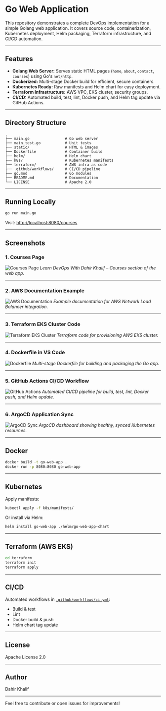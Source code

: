 # Go Web Application

This repository demonstrates a complete DevOps implementation for a simple Golang web application. It covers source code, containerization, Kubernetes deployment, Helm packaging, Terraform infrastructure, and CI/CD automation.

---

## Features

- **Golang Web Server:** Serves static HTML pages (`home`, `about`, `contact`, `courses`) using Go's `net/http`.
- **Dockerized:** Multi-stage Docker build for efficient, secure containers.
- **Kubernetes Ready:** Raw manifests and Helm chart for easy deployment.
- **Terraform Infrastructure:** AWS VPC, EKS cluster, security groups.
- **CI/CD:** Automated build, test, lint, Docker push, and Helm tag update via GitHub Actions.

---

## Directory Structure

```
.
├── main.go                # Go web server
├── main_test.go           # Unit tests
├── static/                # HTML & images
├── Dockerfile             # Container build
├── helm/                  # Helm chart
├── k8s/                   # Kubernetes manifests
├── terraform/             # AWS infra as code
├── .github/workflows/     # CI/CD pipeline
├── go.mod                 # Go modules
├── README.md              # Documentation
└── LICENSE                # Apache 2.0
```

---

## Running Locally

```bash
go run main.go
```
Visit: [http://localhost:8080/courses](http://localhost:8080/courses)

---

## Screenshots

### 1. Courses Page

![Courses Page](./static/images/courses-screenshot.png)
*Learn DevOps With Dahir Khalif – Courses section of the web app.*

---

### 2. AWS Documentation Example

![AWS Documentation](./static/images/aws-doc-screenshot.png)
*Example documentation for AWS Network Load Balancer integration.*

---

### 3. Terraform EKS Cluster Code

![Terraform EKS Cluster](./static/images/terraform-eks-screenshot.png)
*Terraform code for provisioning AWS EKS cluster.*

---

### 4. Dockerfile in VS Code

![Dockerfile](./static/images/dockerfile-screenshot.png)
*Multi-stage Dockerfile for building and packaging the Go app.*

---

### 5. GitHub Actions CI/CD Workflow

![GitHub Actions](./static/images/github-actions-screenshot.png)
*Automated CI/CD pipeline for build, test, lint, Docker push, and Helm update.*

---

### 6. ArgoCD Application Sync

![ArgoCD Sync](./static/images/argocd-screenshot.png)
*ArgoCD dashboard showing healthy, synced Kubernetes resources.*

---

## Docker

```bash
docker build -t go-web-app .
docker run -p 8080:8080 go-web-app
```

---

## Kubernetes

Apply manifests:
```bash
kubectl apply -f k8s/manifests/
```

Or install via Helm:
```bash
helm install go-web-app ./helm/go-web-app-chart
```

---

## Terraform (AWS EKS)

```bash
cd terraform
terraform init
terraform apply
```

---

## CI/CD

Automated workflows in [`.github/workflows/ci.yml`](.github/workflows/ci.yml):

- Build & test
- Lint
- Docker build & push
- Helm chart tag update

---

## License

Apache License 2.0

---

## Author

Dahir Khalif

---

Feel free to contribute or open issues for improvements!


